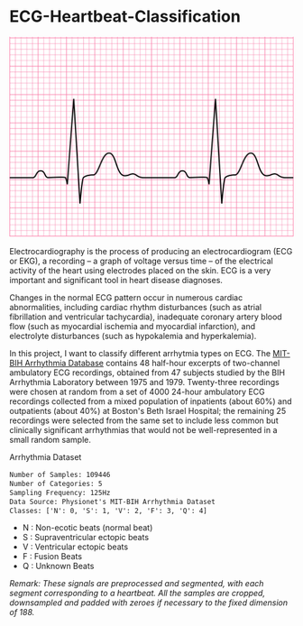 # ECG-Heartbeat-Classification

![ecg.jpg](picture\ecg.jpg)

Electrocardiography is the process of producing an electrocardiogram (ECG or EKG), a recording – a graph of voltage versus time – of the electrical activity of the heart using electrodes placed on the skin. ECG is a very important and significant tool in heart disease diagnoses.

Changes in the normal ECG pattern occur in numerous cardiac abnormalities, including cardiac rhythm disturbances (such as atrial fibrillation and ventricular tachycardia), inadequate coronary artery blood flow (such as myocardial ischemia and myocardial infarction), and electrolyte disturbances (such as hypokalemia and hyperkalemia).

In this project, I want to classify different arrhytmia types on ECG. 
The [MIT-BIH Arrhythmia Database](https://physionet.org/content/mitdb/1.0.0/) contains 48 half-hour excerpts of two-channel ambulatory ECG recordings, obtained from 47 subjects studied by the BIH Arrhythmia Laboratory between 1975 and 1979. Twenty-three recordings were chosen at random from a set of 4000 24-hour ambulatory ECG recordings collected from a mixed population of inpatients (about 60%) and outpatients (about 40%) at Boston's Beth Israel Hospital; the remaining 25 recordings were selected from the same set to include less common but clinically significant arrhythmias that would not be well-represented in a small random sample.

Arrhythmia Dataset

    Number of Samples: 109446
    Number of Categories: 5
    Sampling Frequency: 125Hz
    Data Source: Physionet's MIT-BIH Arrhythmia Dataset
    Classes: ['N': 0, 'S': 1, 'V': 2, 'F': 3, 'Q': 4]

- N : Non-ecotic beats (normal beat)
- S : Supraventricular ectopic beats
- V : Ventricular ectopic beats
- F : Fusion Beats
- Q : Unknown Beats

*Remark: These signals are preprocessed and segmented, with each segment corresponding to a heartbeat. All the samples are cropped, downsampled and padded with zeroes if necessary to the fixed dimension of 188.*
